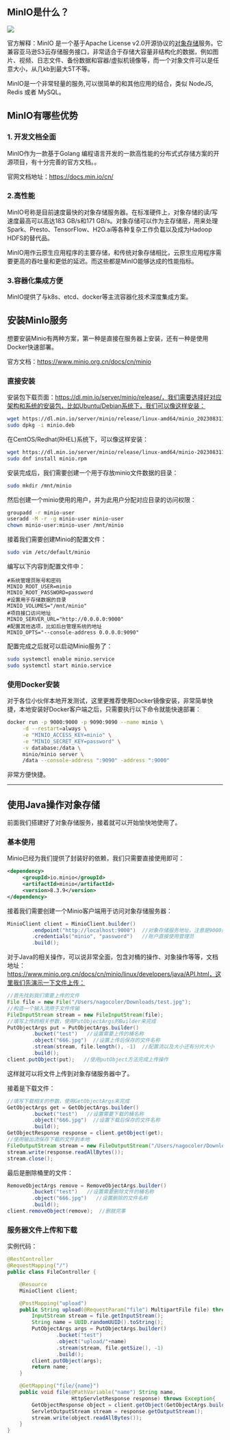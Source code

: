 ## MinIO是什么？

![](https://lsky.hhdxw.top/imghub/2024/01/image-202401101704861743.png)

官方解释：MinIO 是一个基于Apache License v2.0开源协议的[对象存储](https://cloud.tencent.com/product/cos?from_column=20065&from=20065)服务。它兼容亚马逊S3云存储服务接口，非常适合于存储大容量非结构化的数据，例如图片、视频、日志文件、备份数据和容器/虚拟机镜像等，而一个对象文件可以是任意大小，从几kb到最大5T不等。

MinIO是一个非常轻量的服务,可以很简单的和其他应用的结合，类似 NodeJS, Redis 或者 MySQL。

## MinIO有哪些优势

### 1. 开发文档全面

MinIO作为一款基于Golang 编程语言开发的一款高性能的分布式式存储方案的开源项目，有十分完善的官方文档。。

官网文档地址：https://docs.min.io/cn/

### 2.高性能

MinIO号称是目前速度最快的对象存储服务器。在标准硬件上，对象存储的读/写速度最高可以高达183 GB/s和171 GB/s。对象存储可以作为主存储层，用来处理Spark、Presto、TensorFlow、H2O.ai等各种复杂工作负载以及成为Hadoop HDFS的替代品。

MinIO用作云原生应用程序的主要存储，和传统对象存储相比，云原生应用程序需要更高的吞吐量和更低的延迟。而这些都是MinIO能够达成的性能指标。

### 3.容器化集成方便

MinIO提供了与k8s、etcd、docker等主流容器化技术深度集成方案。

## 安装MinIo服务

想要安装Minio有两种方案，第一种是直接在服务器上安装，还有一种是使用Docker快速部署。

官方文档：https://www.minio.org.cn/docs/cn/minio

### 直接安装

安装包下载页面：https://dl.min.io/server/minio/release/，我们需要选择好对应架构和系统的安装包，比如Ubuntu/Debian系统下，我们可以像这样安装：

```sh
wget https://dl.min.io/server/minio/release/linux-amd64/minio_20230831153116.0.0_amd64.deb -O minio.deb
sudo dpkg -i minio.deb
```

在CentOS/Redhat(RHEL)系统下，可以像这样安装：

```sh
wget https://dl.min.io/server/minio/release/linux-amd64/minio-20230831153116.0.0.x86_64.rpm -O minio.rpm
sudo dnf install minio.rpm
```

安装完成后，我们需要创建一个用于存放minio文件数据的目录：

```sh
sudo mkdir /mnt/minio
```

然后创建一个minio使用的用户，并为此用户分配对应目录的访问权限：

```sh
groupadd -r minio-user
useradd -M -r -g minio-user minio-user
chown minio-user:minio-user /mnt/minio
```

接着我们需要创建Minio的配置文件：

```sh
sudo vim /etc/default/minio
```

编写以下内容到配置文件中：

```properties
#系统管理员账号和密码
MINIO_ROOT_USER=minio
MINIO_ROOT_PASSWORD=password
#设置用于存储数据的目录
MINIO_VOLUMES="/mnt/minio"
#项目接口访问地址
MINIO_SERVER_URL="http://0.0.0.0:9000"
#配置其他选项，比如后台管理系统的地址
MINIO_OPTS="--console-address 0.0.0.0:9090"
```

配置完成之后就可以启动Minio服务了：

```sh
sudo systemctl enable minio.service
sudo systemctl start minio.service
```

### 使用Docker安装

对于各位小伙伴本地开发测试，这里更推荐使用Docker镜像安装，非常简单快捷，本地安装好Docker客户端之后，只需要执行以下命令就能快速部署：

```sh
docker run -p 9000:9000 -p 9090:9090 --name minio \
     -d --restart=always \
     -e "MINIO_ACCESS_KEY=minio" \
     -e "MINIO_SECRET_KEY=password" \
     -v database:/data \
     minio/minio server \
     /data --console-address ":9090" -address ":9000"
```

非常方便快捷。

------

## 使用Java操作对象存储

前面我们搭建好了对象存储服务，接着就可以开始愉快地使用了。

### 基本使用

Minio已经为我们提供了封装好的依赖，我们只需要直接使用即可：

```xml
<dependency>
     <groupId>io.minio</groupId>
     <artifactId>minio</artifactId>
     <version>8.3.9</version>
</dependency>
```

接着我们需要创建一个Minio客户端用于访问对象存储服务器：

```java
MinioClient client = MinioClient.builder()
        .endpoint("http://localhost:9000")  //对象存储服务地址，注意是9000那个端口
        .credentials("minio", "password")   //账户直接使用管理员
        .build();
```

对于Java的相关操作，可以说非常全面，包含对桶的操作、对象操作等等，文档地址：https://www.minio.org.cn/docs/cn/minio/linux/developers/java/API.html，这里我们先演示一下文件上传：

```java
//首先找到我们需要上传的文件
File file = new File("/Users/nagocoler/Downloads/test.jpg");
//构造一个输入流用于文件传输
FileInputStream stream = new FileInputStream(file);
//填写上传的相关参数，使用PutObjectArgs的Builder来完成
PutObjectArgs put = PutObjectArgs.builder()
        .bucket("test")   //设置需要上传的桶名称
        .object("666.jpg")  //设置上传后保存的文件名称
        .stream(stream, file.length(), -1)  //配置流以及大小还有分片大小
        .build();
client.putObject(put);   //使用putObject方法完成上传操作
```

这样就可以将文件上传到对象存储服务器中了。

接着是下载文件：

```java
//填写下载相关的参数，使用GetObjectArgs来完成
GetObjectArgs get = GetObjectArgs.builder()
        .bucket("test")   //设置需要下载的桶名称
        .object("666.jpg")  //设置下载后保存的文件名称
        .build();
GetObjectResponse response = client.getObject(get);
//使用输出流保存下载的文件到本地
FileOutputStream stream = new FileOutputStream("/Users/nagocoler/Downloads/download.png");
stream.write(response.readAllBytes());
stream.close();
```

最后是删除桶里的文件：

```java
RemoveObjectArgs remove = RemoveObjectArgs.builder()
        .bucket("test")   //设置需要删除文件的桶名称
        .object("666.jpg")   //设置删除的文件名称
        .build();
client.removeObject(remove);  //删就完事
```

### 服务器文件上传和下载

实例代码：

```java
@RestController
@RequestMapping("/")
public class FileController {

    @Resource
    MinioClient client;

    @PostMapping("upload")
    public String upload(@RequestParam("file") MultipartFile file) throws Exception {
        InputStream stream = file.getInputStream();
        String name = UUID.randomUUID().toString();
        PutObjectArgs args = PutObjectArgs.builder()
                .bucket("test")
                .object("upload/"+name)
                .stream(stream, file.getSize(), -1)
                .build();
        client.putObject(args);
        return name;
    }

    @GetMapping("file/{name}")
    public void file(@PathVariable("name") String name,
                     HttpServletResponse response) throws Exception{
        GetObjectResponse object = client.getObject(GetObjectArgs.builder().bucket("test").object("upload/"+name).build());
        ServletOutputStream stream = response.getOutputStream();
        stream.write(object.readAllBytes());
    }
}
```
